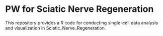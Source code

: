 # PW for Sciatic Nerve Regeneration
This repository provides a R code for conducting single-cell data analysis and visualization in Sciatic_Nerve_Regeneration.
